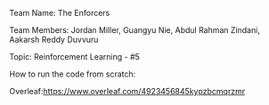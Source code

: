 Team Name: The Enforcers

Team Members: Jordan Miller, Guangyu Nie, Abdul Rahman Zindani, Aakarsh Reddy Duvvuru

Topic: Reinforcement Learning - #5

How to run the code from scratch:

Overleaf:https://www.overleaf.com/4923456845kypzbcmqrzmr
